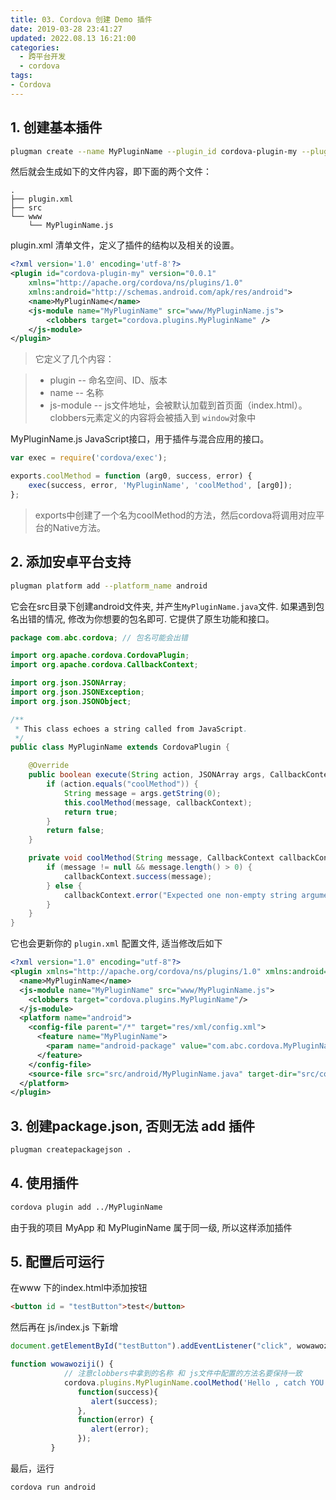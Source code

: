 ```yaml
---
title: 03. Cordova 创建 Demo 插件
date: 2019-03-28 23:41:27
updated: 2022.08.13 16:21:00
categories:
  - 跨平台开发
  - cordova
tags:
- Cordova
---
```


## 1. 创建基本插件

```sh
plugman create --name MyPluginName --plugin_id cordova-plugin-my --plugin_version 0.0.1
```

然后就会生成如下的文件内容，即下面的两个文件：

```text
.
├── plugin.xml
├── src
└── www
    └── MyPluginName.js
```

plugin.xml 清单文件，定义了插件的结构以及相关的设置。

```xml
<?xml version='1.0' encoding='utf-8'?>
<plugin id="cordova-plugin-my" version="0.0.1"
	xmlns="http://apache.org/cordova/ns/plugins/1.0"
	xmlns:android="http://schemas.android.com/apk/res/android">
    <name>MyPluginName</name>
    <js-module name="MyPluginName" src="www/MyPluginName.js">
        <clobbers target="cordova.plugins.MyPluginName" />
    </js-module>
</plugin>
```

> 它定义了几个内容：

> * plugin -- 命名空间、ID、版本
> * name -- 名称
> * js-module -- js文件地址，会被默认加载到首页面（index.html）。clobbers元素定义的内容将会被插入到 `window`对象中

MyPluginName.js JavaScript接口，用于插件与混合应用的接口。

```javascript
var exec = require('cordova/exec');

exports.coolMethod = function (arg0, success, error) {
    exec(success, error, 'MyPluginName', 'coolMethod', [arg0]);
};
```

> exports中创建了一个名为coolMethod的方法，然后cordova将调用对应平台的Native方法。

## 2. 添加安卓平台支持

```sh
plugman platform add --platform_name android
```

它会在src目录下创建android文件夹, 并产生`MyPluginName.java`文件. 如果遇到包名出错的情况, 修改为你想要的包名即可. 它提供了原生功能和接口。

```java
package com.abc.cordova; // 包名可能会出错

import org.apache.cordova.CordovaPlugin;
import org.apache.cordova.CallbackContext;

import org.json.JSONArray;
import org.json.JSONException;
import org.json.JSONObject;

/**
 * This class echoes a string called from JavaScript.
 */
public class MyPluginName extends CordovaPlugin {

    @Override
    public boolean execute(String action, JSONArray args, CallbackContext callbackContext) throws JSONException {
        if (action.equals("coolMethod")) {
            String message = args.getString(0);
            this.coolMethod(message, callbackContext);
            return true;
        }
        return false;
    }

    private void coolMethod(String message, CallbackContext callbackContext) {
        if (message != null && message.length() > 0) {
            callbackContext.success(message);
        } else {
            callbackContext.error("Expected one non-empty string argument.");
        }
    }
}
```

它也会更新你的 `plugin.xml` 配置文件, 适当修改后如下

```xml
<?xml version="1.0" encoding="utf-8"?>
<plugin xmlns="http://apache.org/cordova/ns/plugins/1.0" xmlns:android="http://schemas.android.com/apk/res/android" id="cordova-plugin-my" version="0.0.1">
  <name>MyPluginName</name>
  <js-module name="MyPluginName" src="www/MyPluginName.js">
    <clobbers target="cordova.plugins.MyPluginName"/>
  </js-module>
  <platform name="android">
    <config-file parent="/*" target="res/xml/config.xml">
      <feature name="MyPluginName">
        <param name="android-package" value="com.abc.cordova.MyPluginName"/>
      </feature>
    </config-file>
    <source-file src="src/android/MyPluginName.java" target-dir="src/com/abc/cordova"/>
  </platform>
</plugin>
```

## 3. 创建package.json, 否则无法 add 插件

```bash
plugman createpackagejson .
```

## 4. 使用插件

```bash
cordova plugin add ../MyPluginName
```

由于我的项目 MyApp 和 MyPluginName 属于同一级, 所以这样添加插件

## 5. 配置后可运行

在www 下的index.html中添加按钮

```html
<button id = "testButton">test</button>
```

然后再在 js/index.js 下新增

```js
document.getElementById("testButton").addEventListener("click", wowawoziji);

function wowawoziji() {
            // 注意clobbers中拿到的名称 和 js文件中配置的方法名要保持一致
            cordova.plugins.MyPluginName.coolMethod('Hello , catch YOU!',
               function(success){
                  alert(success);
               },
               function(error) {
                  alert(error);
               });
         }
```

最后，运行

```sh
cordova run android
```
